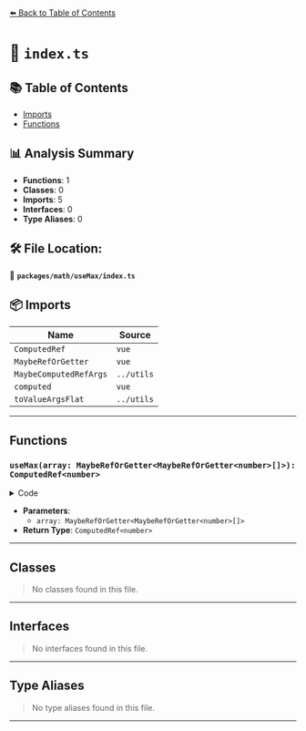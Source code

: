 [⬅️ Back to Table of Contents](../../../index.md)

# 📄 `index.ts`

## 📚 Table of Contents

- [Imports](#imports)
- [Functions](#functions)

## 📊 Analysis Summary

- **Functions**: 1
- **Classes**: 0
- **Imports**: 5
- **Interfaces**: 0
- **Type Aliases**: 0

## 🛠️ File Location:
📂 **`packages/math/useMax/index.ts`**

## 📦 Imports

| Name | Source |
|------|--------|
| `ComputedRef` | `vue` |
| `MaybeRefOrGetter` | `vue` |
| `MaybeComputedRefArgs` | `../utils` |
| `computed` | `vue` |
| `toValueArgsFlat` | `../utils` |


---

## Functions

### `useMax(array: MaybeRefOrGetter<MaybeRefOrGetter<number>[]>): ComputedRef<number>`

<details><summary>Code</summary>

```ts
export function useMax(array: MaybeRefOrGetter<MaybeRefOrGetter<number>[]>): ComputedRef<number>
```
</details>

- **Parameters**:
  - `array: MaybeRefOrGetter<MaybeRefOrGetter<number>[]>`
- **Return Type**: `ComputedRef<number>`

---

## Classes

> No classes found in this file.


---

## Interfaces

> No interfaces found in this file.


---

## Type Aliases

> No type aliases found in this file.


---